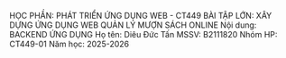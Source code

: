 HỌC PHẦN: PHÁT TRIỂN ỨNG DỤNG WEB - CT449
BÀI TẬP LỚN: XÂY DỰNG ỨNG DỤNG WEB QUẢN LÝ MƯỢN SÁCH ONLINE
Nội dung: BACKEND ỨNG DỤNG
Họ tên: Diêu Đức Tấn
MSSV: B2111820
Nhóm HP: CT449-01
Năm học: 2025-2026
